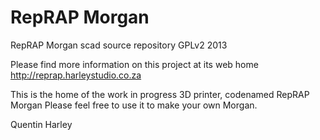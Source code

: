RepRAP Morgan
======

RepRAP Morgan scad source repository
GPLv2 2013

Please find more information on this project at its web home http://reprap.harleystudio.co.za

This is the home of the work in progress 3D printer, codenamed RepRAP Morgan
Please feel free to use it to make your own Morgan.

Quentin Harley
